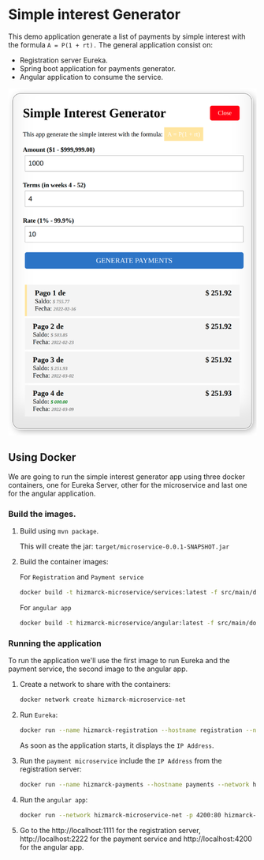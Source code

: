# Simple interest Generator

This demo application generate a list of payments by simple interest with the formula `A = P(1 + rt).`
The general application consist on:

- Registration server Eureka.
- Spring boot application for payments generator.
- Angular application to consume the service.

![Simple-Interest-Generator](simple_interest.png)

## Using Docker

We are going to run the simple interest generator app using three docker containers, one for Eureka Server, other for the microservice and last one for the angular application.

### Build the images.

1. Build using `mvn package`.
   
   This will create the jar: `target/microservice-0.0.1-SNAPSHOT.jar`


2. Build the container images:

    For `Registration` and `Payment service`
    ```sh
    docker build -t hizmarck-microservice/services:latest -f src/main/docker/services/Dockerfile .
    ```
   For `angular app`
   ```sh
   docker build -t hizmarck-microservice/angular:latest -f src/main/docker/angular/Dockerfile . 
   ``` 
   
### Running the application

To run the application we'll use the first image to run Eureka and the payment service, the second image to the angular app.

1. Create a network to share with the containers:

    ```sh
    docker network create hizmarck-microservice-net
    ```

2. Run `Eureka`:
    ```sh
    docker run --name hizmarck-registration --hostname registration --network hizmarck-microservice-net -p 1111:1111 hizmarck-microservice/services:latest java -jar app.jar
    ```
   As soon as the application starts, it displays the `IP Address`. 

3. Run the `payment microservice` include the `IP Address` from the registration server:
    ```sh
    docker run --name hizmarck-payments --hostname payments --network hizmarck-microservice-net -p 2222:2222 hizmarck-microservice/services:latest java -jar app.jar payments  --registration.server.hostname=<reg server ip addr>
    ```

4. Run the `angular app`:

    ```sh
    docker run --network hizmarck-microservice-net -p 4200:80 hizmarck-microservice/angular:latest
    ```

5. Go to the http://localhost:1111 for the registration server, http://localhost:2222 for the payment service and http://localhost:4200 for the angular app. 

